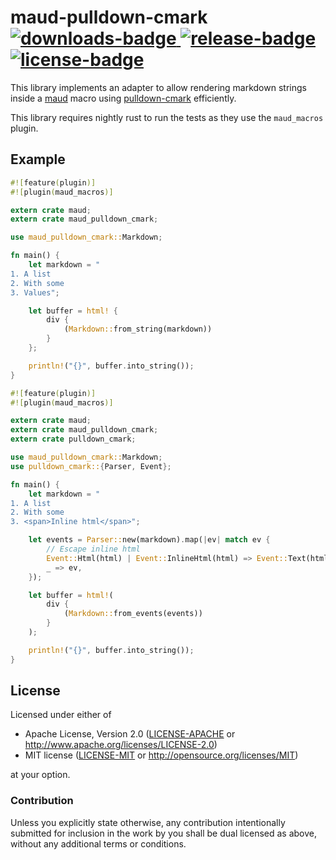 # maud-pulldown-cmark [![downloads-badge][] ![release-badge][]][crate] [![license-badge][]](#license)

This library implements an adapter to allow rendering markdown strings inside a
[maud][] macro using [pulldown-cmark][] efficiently.

This library requires nightly rust to run the tests as they use the
`maud_macros` plugin.

[downloads-badge]: https://img.shields.io/crates/d/maud-pulldown-cmark.svg?style=flat-square
[release-badge]: https://img.shields.io/crates/v/maud-pulldown-cmark.svg?style=flat-square
[license-badge]: https://img.shields.io/crates/l/maud-pulldown-cmark.svg?style=flat-square
[crate]: https://crates.io/crates/maud-pulldown-cmark

[maud]: https://github.com/lfairy/maud
[pulldown-cmark]: https://github.com/google/pulldown-cmark

## Example

```rust
#![feature(plugin)]
#![plugin(maud_macros)]

extern crate maud;
extern crate maud_pulldown_cmark;

use maud_pulldown_cmark::Markdown;

fn main() {
    let markdown = "
1. A list
2. With some
3. Values";

    let buffer = html! {
        div {
            (Markdown::from_string(markdown))
        }
    };

    println!("{}", buffer.into_string());
}
```

```rust
#![feature(plugin)]
#![plugin(maud_macros)]

extern crate maud;
extern crate maud_pulldown_cmark;
extern crate pulldown_cmark;

use maud_pulldown_cmark::Markdown;
use pulldown_cmark::{Parser, Event};

fn main() {
    let markdown = "
1. A list
2. With some
3. <span>Inline html</span>";

    let events = Parser::new(markdown).map(|ev| match ev {
        // Escape inline html
        Event::Html(html) | Event::InlineHtml(html) => Event::Text(html),
        _ => ev,
    });

    let buffer = html!(
        div {
            (Markdown::from_events(events))
        }
    );

    println!("{}", buffer.into_string());
}
```

## License

Licensed under either of

 * Apache License, Version 2.0 ([LICENSE-APACHE](LICENSE-APACHE) or http://www.apache.org/licenses/LICENSE-2.0)
 * MIT license ([LICENSE-MIT](LICENSE-MIT) or http://opensource.org/licenses/MIT)

at your option.

### Contribution

Unless you explicitly state otherwise, any contribution intentionally submitted
for inclusion in the work by you shall be dual licensed as above, without any
additional terms or conditions.
